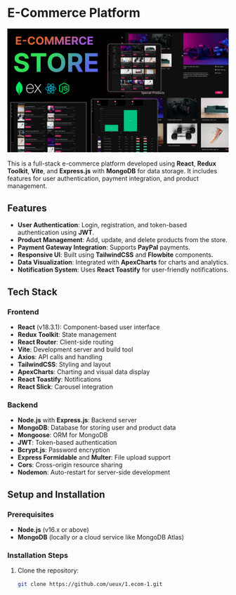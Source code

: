 # E-Commerce Platform

![thumnail](/thumb.png)

This is a full-stack e-commerce platform developed using **React**, **Redux Toolkit**, **Vite**, and **Express.js** with **MongoDB** for data storage. It includes features for user authentication, payment integration, and product management.

## Features

- **User Authentication**: Login, registration, and token-based authentication using **JWT**.
- **Product Management**: Add, update, and delete products from the store.
- **Payment Gateway Integration**: Supports **PayPal** payments.
- **Responsive UI**: Built using **TailwindCSS** and **Flowbite** components.
- **Data Visualization**: Integrated with **ApexCharts** for charts and analytics.
- **Notification System**: Uses **React Toastify** for user-friendly notifications.

## Tech Stack

### Frontend

- **React** (v18.3.1): Component-based user interface
- **Redux Toolkit**: State management
- **React Router**: Client-side routing
- **Vite**: Development server and build tool
- **Axios**: API calls and handling
- **TailwindCSS**: Styling and layout
- **ApexCharts**: Charting and visual data display
- **React Toastify**: Notifications
- **React Slick**: Carousel integration

### Backend

- **Node.js** with **Express.js**: Backend server
- **MongoDB**: Database for storing user and product data
- **Mongoose**: ORM for MongoDB
- **JWT**: Token-based authentication
- **Bcrypt.js**: Password encryption
- **Express Formidable** and **Multer**: File upload support
- **Cors**: Cross-origin resource sharing
- **Nodemon**: Auto-restart for server-side development

## Setup and Installation

### Prerequisites

- **Node.js** (v16.x or above)
- **MongoDB** (locally or a cloud service like MongoDB Atlas)


### Installation Steps

1. Clone the repository:

   ```bash
   git clone https://github.com/ueux/1.ecom-1.git
